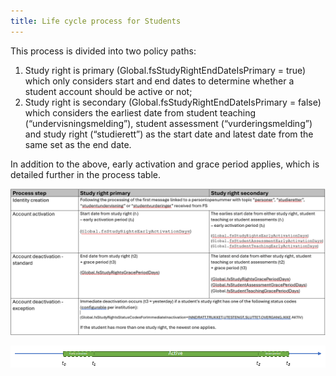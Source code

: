```yaml
---
title: Life cycle process for Students
---
```


This process is divided into two policy paths:

1.	Study right is primary (Global.fsStudyRightEndDateIsPrimary = true) which only considers start and end dates to determine whether a student account should be active or not;
2.	Study right is secondary (Global.fsStudyRightEndDateIsPrimary = false) which considers the earliest date from student teaching (“undervisningsmelding”), student assessment (“vurderingsmelding”) and study right (“studierett”) as the start date and latest date from the same set as the end date.

In addition to the above, early activation and grace period applies, which is detailed further in the process table.

![](/img/iam/studporst3.png)

![](/img/iam/studactive1.png)


